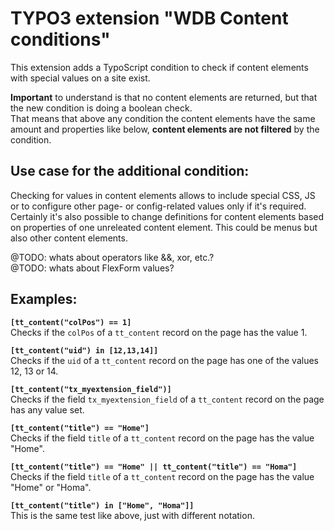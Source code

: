 # TYPO3 extension "WDB Content conditions"

This extension adds a TypoScript condition to check if content elements
with special values on a site exist.

**Important** to understand is that no content elements are returned, but
that the new condition is doing a boolean check.  
That means that above any condition the content elements have the same amount
and properties like below, **content elements are not filtered** by the condition.  

## Use case for the additional condition:
Checking for values in content elements allows to include special CSS, JS or
to configure other page- or config-related values only if it's required.  
Certainly it's also possible to change definitions for content elements
based on properties of one unreleated content element. This could be menus
but also other content elements.

@TODO: whats about operators like &&, xor, etc.?  
@TODO: whats about FlexForm values?

## Examples:  

**`[tt_content("colPos") == 1]`**  
Checks if the `colPos` of a `tt_content` record on the page has the value 1.  

**`[tt_content("uid") in [12,13,14]]`**  
Checks if the `uid` of a `tt_content` record on the page has one of the values 12, 13 or 14.  

**`[tt_content("tx_myextension_field")]`**  
Checks if the field `tx_myextension_field` of a `tt_content` record on the page has any value set.

**`[tt_content("title") == "Home"]`**  
Checks if the field `title` of a `tt_content` record on the page has the value "Home".

**`[tt_content("title") == "Home" || tt_content("title") == "Homa"]`**  
Checks if the field `title` of a `tt_content` record on the page has the value "Home" or "Homa".

**`[tt_content("title") in ["Home", "Homa"]]`**  
This is the same test like above, just with different notation.
